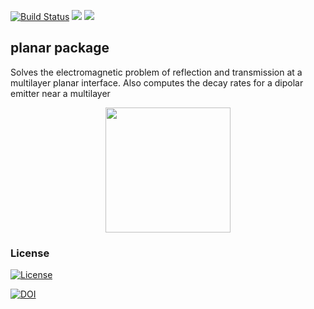 
[![Build Status](https://travis-ci.org/plasmonics/planar.png?branch=master)](https://travis-ci.org/plasmonics/planar) [![](http://www.r-pkg.org/badges/version/planar)](http://cran.rstudio.com/web/packages/planar/index.html) [![](http://cranlogs.r-pkg.org/badges/grand-total/planar)](http://cran.rstudio.com/web/packages/planar/index.html)

planar package
--------------

Solves the electromagnetic problem of reflection and transmission at a multilayer planar interface. Also computes the decay rates for a dipolar emitter near a multilayer

<img src="overview.png" width="200" style="display: block; margin: auto;" />

### License

[![License](http://img.shields.io/badge/license-GPL%20%28%3E=%202%29-brightgreen.svg?style=flat)](http://www.gnu.org/licenses/gpl-2.0.html)

[![DOI](https://zenodo.org/badge/3128912.svg)](https://zenodo.org/badge/latestdoi/3128912)
